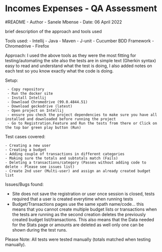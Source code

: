 
# Incomes Expenses - QA Assessment

#README - Author - Sanele Mbense - Date: 06 April 2022

brief description of the approach and tools used

Tools used:
	- Intellij - Java
	- Maven
	- J-unit 
	- Cucumber BDD Framework
	- Chromedrive
	- Firefox
	
Approach:
I used the above tools as they were the most fitting for testing/automating the site also the tests are in simple text (Gherkin syntax) easy to read and understand what the test is doing, I also added notes on each test so you know exactly what the code is doing.

Setup:

	 - Copy repository 
	 - Run the docker site
	 - Install Intellij
	 - Download Chromedrive (99.0.4844.51)
	 - Download geckodrive (latest)	
	 - Open project on Intellij
	 - ensure you check the project dependencies to make sure you have all installed and downloaded before running the project
	 - Go to Registration.Feature and Run the tests from there or Click on the top bar green play button (Run)


Test cases covered:

	- Creating a new user
	- Creating a budget
	- Adding couple of transactions in different categories
	- Making sure the totals and subtotals match (Fails)
	- Deleting a transactions/category (Passes without adding code to delete - Please see issues list)
	- Create 2nd user (Multi-user) and assign an already created budget list

Issues/Bugs found:
- Site does not save the registration or user once session is closed, tests required that a user is created everytime when running tests 
- Budget/Transactions pages use the same xpath name/code... this means that you cannot create multiple budget lists or transactions when the tests are running as the second creation deletes the previously created budget list/transactions. This also means that the Data needed for the Stats page or amounts are deleted as well only one can be shown during the test runs. 

Please Note: All tests were tested manually (totals matched when testing manually).